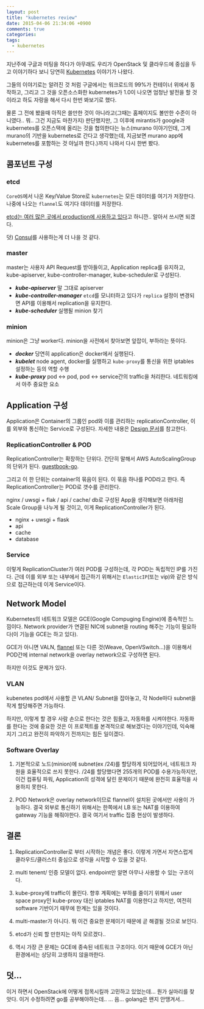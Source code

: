 ```yaml
---
layout: post
title: "kubernetes review"
date: 2015-04-06 21:34:06 +0900
comments: true
categories:
tags:
  - kubernetes
---
```

지난주에 구글과 미팅을 하다가 아무래도 우리가 OpenStack 및 클라우드에 중심을 두고 이야기하다 보니 당연히 [Kubernetes](http://kubernetes.io) 이야기가 나왔다.

그들의 이야기로는 알려진 것 처럼 구글에서는 워크로드의 99%가 컨테이너 위에서 동작하고, 그리고 그 것을 오픈소스화한 kubernetes가 1.0이 나오면 엄청난 발전을 할 것이라고 하도 자랑을 해서 다시 한번 봐보기로 했다.

물론 그 전에 봤을때 아직은 쓸만한 것이 아니라고(그때는 홈페이지도 볼만한 수준이 아니였다.. 뭐.. 그건 지금도 마찬가지) 판단했지만, 그 이후에 mirantis가 google과 kubernetes를 오픈스택에 올리는 것을 협의한다는 뉴스(murano 이야기인데, 그게 murano의 기반을 kubernetes로 간다고 생각했는데, 지금보면 murano app에 kubernetes를 포함하는 것 아닐까 한다.)까지 나와서 다시 한번 봤다.

## 콤포넌트 구성

### etcd
`CoreOS`에서 나온 Key/Value Store로 `kubernetes`는 모든 데이터를 여기가 저장한다. 나중에 나오는 `flannel`도 여기다 데이터를 저장한다.

[etcd는 여러 많은 곳에서 production에 사용하고 있다](https://github.com/coreos/etcd/blob/master/Documentation/production-ready.md)고 하니깐.. 알아서 쓰시면 되겠다.

덧) [Consul](http://consul.io)를 사용하는게 더 나을 것 같다.

### master

master는 사용자 API Request를 받아들이고, Application replica를 유지하고, kube-apiserver, kube-controller-manager, kube-scheduler로 구성된다.

 * ***kube-apiserver*** 말 그대로 apiserver
 * ***kube-controller-manager*** `etcd`를 모니터하고 있다가 `replica` 설정이 변경되면 API를 이용해서 replication을 유지한다.
 * ***kube-scheduler*** 실행될 minion 찾기

### minion

minion은 그냥 worker다. minion을 사전에서 찾아보면 앞잡이, 부하라는 뜻이다.

 * ***docker*** 당연히 application은 docker에서 실행된다.
 * ***kubelet*** node agent, docker를 실행하고 `kube-proxy`를 통신을 위한 iptables 설정하는 등의 역할 수행
 * ***kube-proxy*** pod <-> pod, pod <-> service간의 traffic을 처리한다. 네트워킹에서 아주 중요한 요소

## Application 구성

Application은 Container의 그룹인 pod와 이를 관리하는 replicationController, 이를 외부와 통신하는 Service로 구성된다. 자세한 내용은 [Design 문서](https://github.com/GoogleCloudPlatform/kubernetes/blob/master/DESIGN.md#kubernetes-api-server)를 참고한다.

### ReplicationController & POD

ReplicationController는 확장하는 단위다. 간단히 말해서 AWS AutoScalingGroup의 단위가 된다. [guestbook-go](https://github.com/GoogleCloudPlatform/kubernetes/tree/master/examples/guestbook-go).

그리고 이 한 단위는 container의 묶음이 된다. 이 묶음 하나를 POD라고 한다. 즉 ReplicationController는 POD로 갯수를 관리한다.

nginx / uwsgi + flak / api / cache/ db로 구성된 App을 생각해보면 아래처럼 Scale Group을 나누게 될 것이고, 이게 ReplicationController가 된다.

  * nginx + uwsgi + flask
  * api
  * cache
  * database

### Service

이렇게 ReplicationCluster가 여러 POD를 구성하는데, 각 POD는 독립적인 IP를 가진다. 근데 이를 외부 또는 내부에서 접근하기 위해서는 `ElasticIP`(또는 vip)와 같은 방식으로 접근하는데 이게 Service이다.

## Network Model

Kubernetes의 네트워크 모델은 GCE(Google Compuging Engine)에 종속적인 느낌이다. Network provider가 연결된 NIC에 subnet을 routing 해주는 기능이 필요하다(이 기능을 GCE는 하고 있다).

GCE가 아니면 VALN, [flannel](https://github.com/coreos/flannel) 또는 다른 것(Weave, OpenVSwitch...)을 이용해서 POD간에 internal network을 overlay network으로 구성하면 된다.

하지만 이것도 문제가 있다.

### VLAN

kubenetes pod에서 사용할 큰 VLAN/ Subnet을 잡아놓고, 각 Node마다 subnet을 작게 할당해주면 가능하다.

하지만, 이렇게 할 경우 사람 손으로 한다는 것은 힘들고, 자동화를 시켜야한다. 자동화를 한다는 것에 중요한 것은 이 프로젝트를 본격적으로 해보겠다는 이야기인데, 익숙해지기 그리고 완전히 파악하기 전까지는 힘든 일이겠다.

### Software Overlay

1. 기본적으로 노드(minion)에 subnet(ex /24)를 할당하게 되어있어서, 네트워크 자원을 효율적으로 쓰지 못한다. /24를 할당했다면 255개의 POD를 수용가능하지만, 이건 컴퓨팅 파워, Application의 성격에 달린 문제이기 때문에 완전히 효율적을 사용하지 못한다.

2. POD Network은 overlay network이므로 flannel이 설치된 곳에서만 사용이 가능하다. 결국 외부로 통신하기 위해서는 한쪽에서 LB 또는 NAT를 이용하여 gateway 기능을 해줘야한다. 결국 여기서 traffic 집중 현상이 발생하다.


## 결론

1. ReplicationController로 부터 시작하는 개념은 좋다. 이렇게 가면서 자연스럽게 클라우드/클러스터 중심으로 생각을 시작할 수 있을 것 같다.

1. multi tenent/ 인증 모델이 없다. endpoint만 알면 아무나 사용할 수 있는 구조이다.

1. kube-proxy에 traffic이 몰린다. 향후 계획에는 부하를 줄이기 위해서 user space proxy인 kube-proxy 대신 iptables NAT를 이용한다고 하지만, 여전히 software 기반이기 때무에 한계는 있을 것이다.

1. multi-master가 아니다. 뭐 이건 중요한 문제이기 때문에 곧 해결될 것으로 보인다.

1. etcd가 신뢰 할 만한지는 아직 모르겠다..

1. 역시 가장 큰 문제는 GCE에 종속된 네트워크 구조이다. 이거 때문에 GCE가 아닌 환경에서는 상당히 고생하지 않을까한다.

## 덧...

이거 하면서 OpenStack에 어떻게 접목시킬까 고민하고 있었는데... 뭔가 실마리를 찾앗다. 이거 수정하려면 go를 공부해야하는데.. ... 음... golang은 왠지 안땡겨서...
